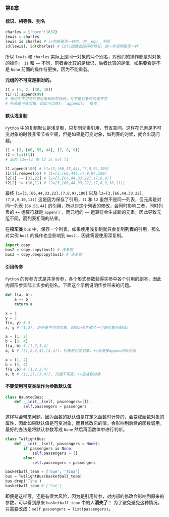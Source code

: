 ### 第8章

#### 标识、相等性、别名
```py
charles = {'born':1832}
lewis = charles
lewis is charles # is判断是否一样的，和__equ__不同
id(lewis), id(charles) # id()函数返回内存地址，进一步说明是否一样
```
所以 `lewis` 和 `charles` 实际上是同一对象的两个别名，对他们的操作都是对对象的操作。
`is` 和 `==` 不同，前者会比较的是标识，后者比较的是值，如果要看是不是 `None` 前面的操作符更快，因为不能重载。

**元组的不可变是相对的。**
```py
t1 = (1, 2, [30, 40])
t1[-1].append(99)
# 元组中不可变的是对象和他的标识，并不是对象的内容不变
# 列表是可变对象，因此可以执行 `append()` 操作。
```

#### 默认浅复制
`Python` 中的复制默认是浅复制，只复制元素引用，节省空间。这样在元素是不可变对象的时候非常节省空间，但是如果是可变对象，如列表的时候，就会出现问题。
```py
l1 = [3, [66, 55, 44], (7, 8, 9)]
l2 = list(l1)
# 此时 l2==l1 但 l2 is not l1

l1.append(100) # l1=[3,[66,55,44],(7,8,9),100]
l1[1].remove(55) # l1=[3,[66,44],(7,8,9),100]
l2[1] += [33,22] # l2=[3,[66,44,33,22],(7,8,9)]
l2[2] += (10,11) # l2=[3,[66,44,33,22],(7,8,9,10,11)]
```
最终 `l1=[3,[66,44,33,22],(7,8,9),100]` 以及 `l2=[3,[66,44,33,22],(7,8,9,10,11)]`
这是因为保存了引用，`l1` 和 `l2` 虽然不是同一列表，但元素是对同一列表 `[66,55,44]` 的引用，所以对这个列表的修改，会同时影响二者，同时列表的 `+=` 运算符就是 `appen()` ，而元组的 `+=` 运算符会生成新的元素，因此导致元组不同，而列表相同的结果。

在**校车类** `bus` 中，保存一个列表，如果使用浅复制就只会复制**列表**的引用，那么对实例 `bus1` 的操作也会影响到 `bus2` ，因此需要使用深复制。
```py
import copy
bus2 = copy.copy(bus1) # 浅复制
bus3 = copy.deepcopy(bus1) # 深复制
```

#### 引用传参
`Python` 的传参方式是共享传参，各个形式参数获得实参中各个引用的副本，因此内部形参实际上实参的别名。下面这个示例说明传参带来的问题。
```py
def f(a, b):
    a += b
    return a

x = 1
y = 2
f(x, y) # 3
x, y # (1,2), 由于是不可变对象，因此a+b生成了一个新对象分配给a

a = [1, 2]
b = [3, 4]
f(a, b) # [1,2,3,4]
a, b # ([1,2,3,4],[3,4])，列表是可变对象，+=会直接append到a后面

a = (1, 2)
b = (3, 4)
f(a ,b) # (1,2,3,4)
a, b # ((1,2),(3,4)), 元组不可变，+=生成新对象
```

#### 不要使用可变类型作为参数默认值
```py
class HauntedBus:
    def __init__(self, passengers=[]):
        self.passengers = passengers
```

这样写会带来问题，因为函数的默认值是在定义函数时计算的，会变成函数对象的属性，因此如果默认值是可变对象，而且修改它的值，会影响到后续的函数调用。最好的办法是将默认参数写成 `None` 然后再函数体中进行判断。

```py
class TwilightBus:
    def __init__(self, passengers = None):
        if passengers is None:
            self.passengers = []
        else:
            self.passengers = passengers

basketball_team = ['Sue', 'Tina']
bus = TwilightBus(basketball_team)
bus.drop('Tina')
basketball_team # ['Sue']
```
即便是这样写，还是有很大风险，因为是引用传参，对内部的修改会影响到原来的参数，可以看到原来 `basketball_team` 中的人**消失了**！
为了避免避免这种情况，只需要改成：`self.passengers = list(passengers)`。

